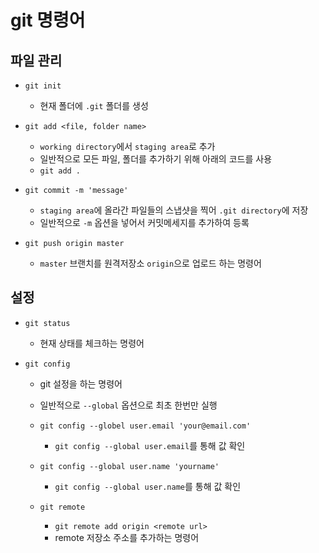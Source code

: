 # git 명령어

## 파일 관리

- `git init`
    - 현재 폴더에 `.git` 폴더를 생성

- `git add <file, folder name>`
    - `working directory`에서 `staging area`로 추가
    - 일반적으로 모든 파일, 폴더를 추가하기 위해 아래의 코드를 사용
    - `git add .`

- `git commit -m 'message'`
    - `staging area`에 올라간 파일들의 스냅샷을 찍어 `.git directory`에 저장
    - 일반적으로 `-m` 옵션을 넣어서 커밋메세지를 추가하여 등록

- `git push origin master`
    - `master` 브랜치를 원격저장소 `origin`으로 업로드 하는 명령어
    

## 설정

- `git status`
    - 현재 상태를 체크하는 명령어

- `git config`
    - git 설정을 하는 명령어
    - 일반적으로 `--global` 옵션으로 최초 한번만 실행
    - `git config --globel user.email 'your@email.com'`
        - `git config --global user.email`를 통해 값 확인
    - `git config --global user.name 'yourname'`
        - `git config --global user.name`를 통해 값 확인

    - `git remote`
        - `git remote add origin <remote url>`
        - remote 저장소 주소를 추가하는 명령어



